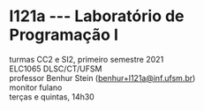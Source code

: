 # l121a --- Laboratório de Programação I
turmas CC2 e SI2, primeiro semestre 2021\
ELC1065 DLSC/CT/UFSM\
professor Benhur Stein 
([benhur+l121a@inf.ufsm.br](mailto:benhur%2bl121a@inf.ufsm.br))\
monitor fulano\
terças e quintas, 14h30



